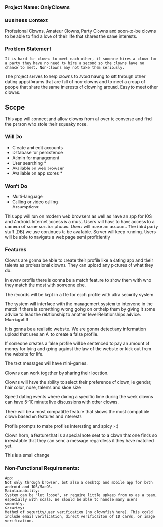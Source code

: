 ### Project Name: OnlyClowns

### Business Context

 Profesional Clowns, Amateur Clowns, Party Clowns and soon-to-be clowns to be able to find a love of their life that shares the same interests.

### Problem Statement 

    It is hard for clowns to meet each other, if someone hires a clown for a party they have no need to hire a second so the clowns have no chance to meet. Non-clowns may not take them seriously.

The project serves to help clowns to avoid having to sift through other dating apps/forums that are full of non-clowns and to meet a group of people that share the same interests of clowning around. Easy to meet other clowns.

## Scope  
This app will connect and allow clowns from all over to converse and find the person who stole their squeaky nose.  

### Will Do  
- Create and edit accounts  
- Database for persistence  
- Admin for management  
- User searching *  
- Available on web browser  
- Available on app stores *  

### Won’t Do  
- Multi-language  
- Calling or video calling  
Assumptions:

This app will run on modern web browsers as well as have an app for IOS and Android.
Internet access is a must.
Users will have to have access to a camera of some sort for photos.
Users will make an account.
The third party stuff (DB) we use continues to be available.
Server will keep running.
Users will be able to navigate a web page semi proficiently

### Features

Clowns are gonna be able to create their profile like a dating app and their talents as professional clowns. They can upload any pictures of what they do.

In every profile there is gonna be a match feature to show them with who they match the most with someone else.

The records will be kept in a file for each profile with ultra security system.

The system will interface with the management system to intervene in the match if there is something wrong going on or thelp them by giving it some advice to lead the relationship to another level.Relationships advice. Marriage!!!!

It is gonna be a realistic website. We are gonna detect any information upload that uses an AI to create a false profile.

If someone creates a false profile will be sentenced to pay an amount of money for lying and going against the law of the website or kick out from the website for life.

The text messages will have mini-games.

Clowns can work together by sharing their location.

Clowns will have the ability to select their preference of clown, ie gender, hair color, nose, talents and shoe size

Speed dating events where during a specific time during the week clowns can have 5-10 minute live discussions with other clowns.

There will be a most compatible feature that shows the most compatible clown based on features and interests.

Profile prompts to make profiles interesting and spicy >:)

Clown horn, a feature that is a special note sent to a clown that one finds so irresistable that they can send a message regardless if they have matched yet.

This is a small change

### Non-Functional Requirements: 
    App:
    Not only through browser, but also a desktop and mobile app for both android and IOS/MacOS. 
    Maintainability:
    System can be "let loose", or require little upkeep from us as a team, especially with scale. We should be able to handle many users smoothly. 
    Security:
    Method of security/user verification (no clownfish here). This could include email verification, direct verificaiton of ID cards, or image verification. 
